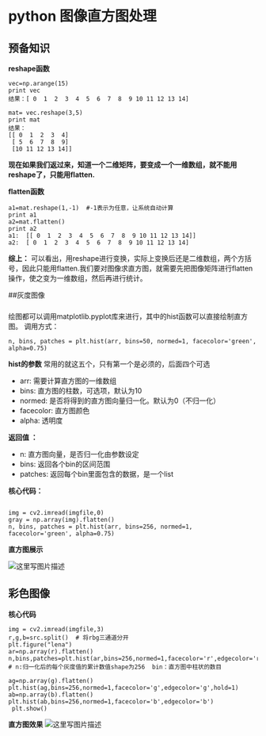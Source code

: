# python 图像直方图处理
## 预备知识
**reshape函数**

```
vec=np.arange(15)
print vec
结果：[ 0  1  2  3  4  5  6  7  8  9 10 11 12 13 14]

mat= vec.reshape(3,5)
print mat
结果：
[[ 0  1  2  3  4]
 [ 5  6  7  8  9]
 [10 11 12 13 14]]
```
**现在如果我们返过来，知道一个二维矩阵，要变成一个一维数组，就不能用reshape了，只能用flatten.** 

**flatten函数**

```
a1=mat.reshape(1,-1)  #-1表示为任意，让系统自动计算
print a1
a2=mat.flatten()
print a2
a1:  [[ 0  1  2  3  4  5  6  7  8  9 10 11 12 13 14]]
a2:  [ 0  1  2  3  4  5  6  7  8  9 10 11 12 13 14]
```
**综上：**
可以看出，用reshape进行变换，实际上变换后还是二维数组，两个方括号，因此只能用flatten.我们要对图像求直方图，就需要先把图像矩阵进行flatten操作，使之变为一维数组，然后再进行统计。

##灰度图像
###
绘图都可以调用matplotlib.pyplot库来进行，其中的hist函数可以直接绘制直方图。
调用方式：

```
n, bins, patches = plt.hist(arr, bins=50, normed=1, facecolor='green', alpha=0.75)

```
**hist的参数**
常用的就这五个，只有第一个是必须的，后面四个可选

- arr: 需要计算直方图的一维数组
- bins: 直方图的柱数，可选项，默认为10
- normed: 是否将得到的直方图向量归一化。默认为0（不归一化）
- facecolor: 直方图颜色
- alpha: 透明度

**返回值 ：**

- n: 直方图向量，是否归一化由参数设定
- bins: 返回各个bin的区间范围
- patches: 返回每个bin里面包含的数据，是一个list


**核心代码：**

```

img = cv2.imread(imgfile,0)                                                 
gray = np.array(img).flatten()   
n, bins, patches = plt.hist(arr, bins=256, normed=1, facecolor='green', alpha=0.75)  
```

**直方图展示**

![这里写图片描述](http://img.blog.csdn.net/20170117083352169?watermark/2/text/aHR0cDovL2Jsb2cuY3Nkbi5uZXQvbGl5ZTkzMTEyNQ==/font/5a6L5L2T/fontsize/400/fill/I0JBQkFCMA==/dissolve/70/gravity/SouthEast)

## 彩色图像

**核心代码**

```
img = cv2.imread(imgfile,3)
r,g,b=src.split()  # 将rbg三通道分开                                                                                                                           
plt.figure("lena")                                                                                                                 
ar=np.array(r).flatten() 
n,bins,patches=plt.hist(ar,bins=256,normed=1,facecolor='r',edgecolor='r',hold=1)
# n:归一化后的每个灰度值的累计数值shape为256  bin：直方图中柱状的数目 
                                                                                                                                    ag=np.array(g).flatten()                                                        
plt.hist(ag,bins=256,normed=1,facecolor='g',edgecolor='g',hold=1)            
ab=np.array(b).flatten()                                                        
plt.hist(ab,bins=256,normed=1,facecolor='b',edgecolor='b')                   
 plt.show()     
```

 **直方图效果**
 ![这里写图片描述](http://img.blog.csdn.net/20170117083818387?watermark/2/text/aHR0cDovL2Jsb2cuY3Nkbi5uZXQvbGl5ZTkzMTEyNQ==/font/5a6L5L2T/fontsize/400/fill/I0JBQkFCMA==/dissolve/70/gravity/SouthEast)
